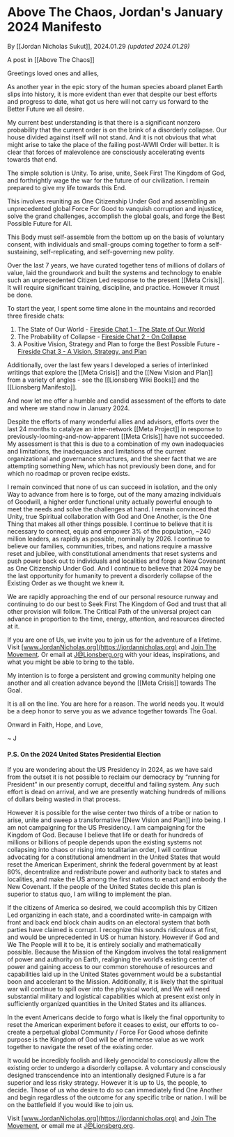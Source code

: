 # Above The Chaos, Jordan's January 2024 Manifesto

By [[Jordan Nicholas Sukut]], 2024.01.29 _(updated 2024.01.29)_   

A post in [[Above The Chaos]]

Greetings loved ones and allies, 

As another year in the epic story of the human species aboard planet Earth slips into history, it is more evident than ever that despite our best efforts and progress to date, what got us here will not carry us forward to the Better Future we all desire. 

My current best understanding is that there is a significant nonzero probability that the current order is on the brink of a disorderly collapse. Our house divided against itself will not stand. And it is not obvious that what might arise to take the place of the failing post-WWII Order will better. It is clear that forces of malevolence are consciously accelerating events towards that end. 

The simple solution is Unity. To arise, unite, Seek First The Kingdom of God, and forthrightly wage the war for the future of our civilization. I remain prepared to give my life towards this End. 

This involves reuniting as One Citizenship Under God and assembling an unprecedented global Force For Good to vanquish corruption and injustice, solve the grand challenges, accomplish the global goals, and forge the Best Possible Future for All. 

This Body must self-assemble from the bottom up on the basis of voluntary consent, with individuals and small-groups coming together to form a self-sustaining, self-replicating, and self-governing new polity.  

Over the last 7 years, we have curated together tens of millions of dollars of value, laid the groundwork and built the systems and technology to enable such an unprecedented Citizen Led response to the present [[Meta Crisis]]. It will require significant training, discipline, and practice. However it must be done. 

To start the year, I spent some time alone in the mountains and recorded three fireside chats: 

1. The State of Our World - [Fireside Chat 1 - The State of Our World](https://youtu.be/UFLKfZlGi08?si=ataOdvzSScwB_ate)
2. The Probability of Collapse - [Fireside Chat 2 - On Collapse](https://youtu.be/mR6YMzWRlt8?si=8-A_8YkyFinqgl39)
3. A Positive Vision, Strategy and Plan to forge the Best Possible Future - [Fireside Chat 3 - A Vision, Strategy, and Plan](https://youtu.be/DAcg7AV0RJg?si=6FZlrKswfHqOl9mk)

Additionally, over the last few years I developed a series of interlinked writings that explore the [[Meta Crisis]] and the [[New Vision and Plan]] from a variety of angles - see the [[Lionsberg Wiki Books]] and the [[Lionsberg Manifesto]]. 

And now let me offer a humble and candid assessment of the efforts to date and where we stand now in January 2024. 

Despite the efforts of many wonderful allies and advisors, efforts over the last 24 months to catalyze an inter-network [[Meta Project]] in response to previously-looming-and-now-apparent [[Meta Crisis]] have not succeeded. My assessment is that this is due to a combination of my own inadequacies and limitations, the inadequacies and limitations of the current organizational and governance structures, and the sheer fact that we are attempting something New, which has not previously been done, and for which no roadmap or proven recipe exists. 

I remain convinced that none of us can succeed in isolation, and the only Way to advance from here is to forge, out of the many amazing individuals of Goodwill, a higher order functional unity actually powerful enough to meet the needs and solve the challenges at hand. I remain convinced that Unity, true Spiritual collaboration with God and One Another, is the One Thing that makes all other things possible. I continue to believe that it is necessary to connect, equip and empower 3% of the population, ~240 million leaders, as rapidly as possible, nominally by 2026. I continue to believe our families, communities, tribes, and nations require a massive reset and jubilee, with constitutional amendments that reset systems and push power back out to individuals and localities and forge a New Covenant as One Citizenship Under God. And I continue to believe that 2024 may be the last opportunity for humanity to prevent a disorderly collapse of the Existing Order as we thought we knew it.  

We are rapidly approaching the end of our personal resource runway and continuing to do our best to Seek First The Kingdom of God and trust that all other provision will follow. The Critical Path of the universal project can advance in proportion to the time, energy, attention, and resources directed at it. 

If you are one of Us, we invite you to join us for the adventure of a lifetime. Visit [www.JordanNicholas.org](https://jordannicholas.org) and [Join The Movement](https://jordannicholas.org/join_the_movement).  Or email at J@Lionsberg.org with your ideas, inspirations, and what you might be able to bring to the table. 

My intention is to forge a persistent and growing community helping one another and all creation advance beyond the [[Meta Crisis]] towards The Goal. 

It is all on the line. You are here for a reason. The world needs you. It would be a deep honor to serve you as we advance together towards The Goal. 

Onward in Faith, Hope, and Love, 

~ J 
#### P.S. On the 2024 United States Presidential Election 

If you are wondering about the US Presidency in 2024, as we have said from the outset it is not possible to reclaim our democracy by “running for President” in our presently corrupt, deceitful and failing system. Any such effort is dead on arrival, and we are presently watching hundreds of millions of dollars being wasted in that process. 

However it is possible for the wise center two thirds of a tribe or nation to arise, unite and sweep a transformative [[New Vision and Plan]] into being. I am not campaigning for the US Presidency. I am campaigning for the Kingdom of God. Because I believe that life or death for hundreds of millions or billions of people depends upon the existing systems not collapsing into chaos or rising into totalitarian order, I will continue advocating for a constitutional amendment in the United States that would reset the American Experiment, shrink the federal government by at least 80%, decentralize and redistribute power and authority back to states and localities, and make the US among the first nations to enact and embody the New Covenant. If the people of the United States decide this plan is superior to status quo, I am willing to implement the plan.  

If the citizens of America so desired, we could accomplish this by Citizen Led organizing in each state, and a coordinated write-in campaign with front and back end block chain audits on an electoral system that both parties have claimed is corrupt. I recognize this sounds ridiculous at first, and would be unprecedented in US or human history. However if God and We The People will it to be, it is entirely socially and mathematically possible. Because the Mission of the Kingdom involves the total realignment of power and authority on Earth, realigning the world’s existing center of power and gaining access to our common storehouse of resources and capabilities laid up in the United States government would be a substantial boon and accelerant to the Mission. Additionally, it is likely that the spiritual war will continue to spill over into the physical world, and We will need substantial military and logistical capabilities which at present exist only in sufficiently organized quantities in the United States and its alliances. 

In the event Americans decide to forgo  what is likely the final opportunity to reset the American experiment before it ceases to exist, our efforts to co-create a perpetual global Community / Force For Good whose definite purpose is the Kingdom of God will be of immense value as we work together to navigate the reset of the existing order. 

It would be incredibly foolish and likely genocidal to consciously allow the existing order to undergo a disorderly collapse. A voluntary and consciously designed transcendence into an intentionally designed Future is a far superior and less risky strategy. However it is up to Us, the people, to decide. Those of us who desire to do so can immediately find One Another and begin regardless of the outcome for any specific tribe or nation. I will be on the battlefield if you would like to join us. 

Visit [www.JordanNicholas.org](https://jordannicholas.org) and [Join The Movement](https://jordannicholas.org/join_the_movement),  or email me at J@Lionsberg.org. 


